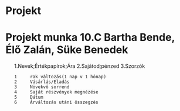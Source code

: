 # Projekt
# Projekt munka 10.C Bartha Bende, Élő Zalán, Süke Benedek
<ul>
	1.Nevek;Értékpapírok;Ára
	2.Sajátod;pénzed
	3.Szorzók
</ul>

<ul>

	1	  rak változás(1 nap v 1 hónap)
	2	  Vásárlás/Eladás
	3	  Növekvő sorrend
	4	  Saját részvények megnézése
	5	  Dátum
	6 	  Árváltozás utáni összegzés
</ul>
	
